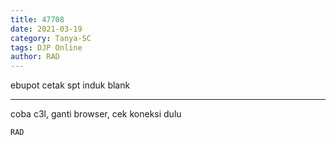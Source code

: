 ```yaml
---
title: 47708
date: 2021-03-19
category: Tanya-SC
tags: DJP Online
author: RAD
---
```


ebupot cetak spt induk blank

---

coba c3l, ganti browser, cek koneksi dulu

`RAD`
